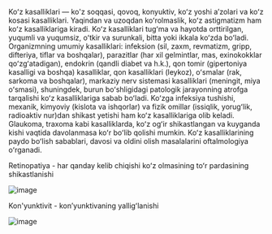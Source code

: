 Koʻz kasalliklari — ko'z soqqasi, qovoq, konyuktiv, koʻz yoshi aʼzolari va koʻz kosasi kasalliklari. Yaqindan va uzoqdan koʻrolmaslik, koʻz astigmatizm ham koʻz kasalliklariga kiradi. 
Koʻz kasalliklari tugʻma va hayotda orttirilgan, yuqumli va yuqumsiz, oʻtkir va surunkali, bitta yoki ikkala koʻzda boʻladi. Organizmning umumiy kasalliklari: infeksion (sil, zaxm, revmatizm, gripp, 
difteriya, tiflar va boshqalar), parazitlar (har xil gelmintlar, mas, exinokokklar qoʻzgʻatadigan), endokrin (qandli diabet va h.k.), qon tomir (gipertoniya kasalligi va boshqa) kasalliklar, 
qon kasalliklari (leykoz), oʻsmalar (rak, sarkoma va boshqalar), markaziy nerv sistemasi kasalliklari (meningit, miya oʻsmasi), 
shuningdek, burun boʻshligidagi patologik jarayonning atrofga tarqalishi koʻz kasalliklariga sabab boʻladi. Koʻzga infeksiya tushishi, mexanik, 
kimyoviy (kislota va ishqorlar) va fizik omillar (issiqlik, yorugʻlik, radioaktiv nur)dan shikast yetishi ham koʻz kasalliklariga olib keladi. 
Glaukoma, traxoma kabi kasalliklarda, koʻz ogʻir shikastlangan va kuyganda kishi vaqtida davolanmasa koʻr boʻlib qolishi mumkin. Koʻz kasalliklarining paydo boʻlish sabablari, 
davosi va oldini olish masalalarini oftalmologiya oʻrganadi.



Retinopatiya - har qanday kelib chiqishi koʻz olmasining toʻr pardasining shikastlanishi

![image](https://github.com/sigmaBAXTI/Eyes_disease/assets/140996479/9b549eef-cd9b-4ba5-b5aa-fa77aef2fbfc)


Kon'yunktivit - konʼyunktivaning yalligʻlanishi

![image](https://github.com/sigmaBAXTI/Eyes_disease/assets/140996479/b9bbfe4d-fa38-43e7-ba4a-2582b7aafcf9)
